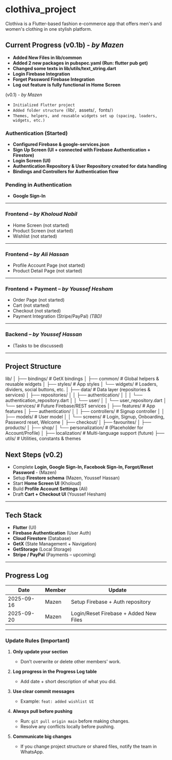 # clothiva_project

Clothiva is a Flutter-based fashion e-commerce app that offers men's and women's clothing in one stylish platform.

## Current Progress (v0.1b) - *by Mazen* 
-  **Added New Files in lib/common**
-  **Added 2 new packages in pubspec.yaml (Run: flutter pub get)**
-  **Changed some texts in lib/utils/text_string.dart**
-  **Login Firebase Integration**
-  **Forget Password Firebase Integration**
-  **Log out feature is fully functional in Home Screen**

(v0.1) - *by Mazen* 
- `Initialized Flutter project`  
- `Added folder structure (`lib/`, `assets/`, `fonts/`)`
- `Themes, helpers, and reusable widgets set up (spacing, loaders, widgets, etc.)`
### Authentication (Started)
-  **Configured Firebase & google-services.json** 
-  **Sign Up Screen (UI + connected with Firebase Authentication + Firestore)**  
-  **Login Screen (UI)**
-  **Authentication Repository & User Repository created for data handling**  
-  **Bindings and Controllers for Authentication flow**  

### Pending in Authentication
- **Google Sign-In**   

---

<!-- Kholoud updates ONLY this section -->
### Frontend – *by Kholoud Nabil*  
- Home Screen (not started)  
- Product Screen (not started)  
- Wishlist (not started)  

---

<!-- Ali updates ONLY this section -->
### Frontend – *by Ali Hassan*  
- Profile Account Page (not started)  
- Product Detail Page (not started)  

---

<!-- Youssef Hesham updates ONLY this section -->
### Frontend + Payment – *by Youssef Hesham*  
- Order Page (not started)  
- Cart (not started)  
- Checkout (not started)  
- Payment Integration (Stripe/PayPal) *(TBD)*  

---

<!-- Youssef Hassan updates ONLY this section -->
### Backend – *by Youssef Hassan*  
- (Tasks to be discussed)  

---

## Project Structure
lib/
│
├── bindings/ # GetX bindings
│ 
├── common/ # Global helpers & reusable widgets
│ ├── styles/ # App styles
│ └── widgets/ # Loaders, dividers, social buttons, etc.
│
├── data/ # Data layer (repositories & services)
│ ├── repositories/
│ │ ├── authentication/
│ │ │ └── authentication_repository.dart
│ │ └── user/
│ │ └── user_repository.dart
│ └── services/ # Future Firebase/REST services
│
├── features/ # App features
│ ├── authentication/
│ │ ├── controllers/ # Signup controller
│ │ ├── models/ # User model
│ │ └── screens/ # Login, Signup, Onboarding, Password reset, Welcome
│ ├── checkout/
│ ├── favourites/
│ ├── products/
│ ├── shop/
│ └── personalization/ # (Placeholder for Account/Profile)
│
├── localization/ # Multi-language support (future)
├── utils/ # Utilities, constants & themes


## Next Steps (v0.2)  

- Complete **Login, Google Sign-In, Facebook Sign-In, Forgot/Reset Password** - (Mazen)
- Setup **Firestore schema** (Mazen, Youssef Hassan)
- Start **Home Screen UI** (Kholoud)  
- Build **Profile Account Settings** (Ali)  
- Draft **Cart + Checkout UI** (Youssef Hesham)  

---

## Tech Stack  

- **Flutter** (UI)  
- **Firebase Authentication** (User Auth)  
- **Cloud Firestore** (Database)  
- **GetX** (State Management + Navigation)  
- **GetStorage** (Local Storage)  
- **Stripe / PayPal** (Payments – upcoming)  

---

## Progress Log  

| Date       | Member          | Update                                     |
|------------|-----------------|--------------------------------------------|
| 2025-09-16 | Mazen           | Setup Firebase + Auth repository           |
| 2025-09-20 | Mazen           | Login/Reset Firebase + Added New Files     |


---

### Update Rules (Important)
1. **Only update your section** 
   - Don’t overwrite or delete other members' work.

2. **Log progress in the Progress Log table**  
   - Add date + short description of what you did.

3. **Use clear commit messages**  
   - Example: `feat: added wishlist UI`

4. **Always pull before pushing**  
   - Run: `git pull origin main` before making changes.  
   - Resolve any conflicts locally before pushing.  

5. **Communicate big changes**  
   - If you change project structure or shared files, notify the team in WhatsApp.  
